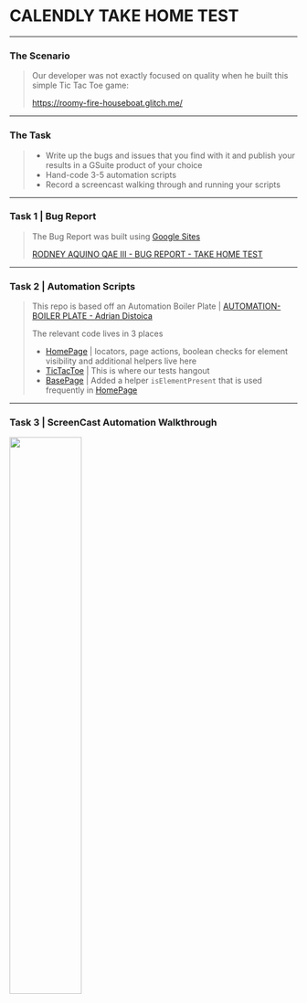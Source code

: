 # CALENDLY TAKE HOME TEST
---
### The Scenario
> Our developer was not exactly focused on quality when he built this simple Tic Tac Toe game:
>
> https://roomy-fire-houseboat.glitch.me/
---
### The Task
> - Write up the bugs and issues that you find with it and publish your results in a GSuite product of your choice
> - Hand-code 3-5 automation scripts
> - Record a screencast walking through and running your scripts
---
### Task 1 | Bug Report
> The Bug Report was built using [Google Sites](https://workspace.google.com/products/sites/)
>
> <a href="https://sites.google.com/view/raquino-qae-calendly/home" target="_blank" rel="noopener noreferrer">RODNEY AQUINO QAE III - BUG REPORT - TAKE HOME TEST</a>
---
### Task 2 | Automation Scripts
> This repo is based off an Automation Boiler Plate | [AUTOMATION-BOILER PLATE - Adrian Distoica](https://github.com/adistoica/automation-boilerplate)
>
> The relevant code lives in 3 places
> - [HomePage](src/main/java/pages/HomePage.java) | locators, page actions, boolean checks for element visibility and additional helpers live here
> - [TicTacToe](src/test/java/automation/smoke/TicTacToe.java) | This is where our tests hangout
> - [BasePage](src/main/java/pages/BasePage.java) | Added a helper `isElementPresent` that is used frequently in [HomePage](src/main/java/pages/HomePage.java)
---
### Task 3 | ScreenCast Automation Walkthrough
[<img src="https://i.ytimg.com/vi/0JmkKVdG7NM/maxresdefault.jpg" width="50%">](https://www.youtube.com/watch?v=0JmkKVdG7NM "Automation Walkthrough | Rodney Aquino")
